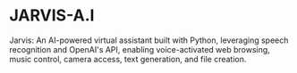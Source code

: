 # JARVIS-A.I 
Jarvis: An AI-powered virtual assistant built with Python, leveraging speech recognition and OpenAI's API, enabling voice-activated web browsing, music control, camera access, text generation, and file creation.
